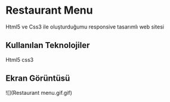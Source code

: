 <h1>Restaurant Menu </h2>

Html5 ve Css3 ile oluşturduğumu responsive tasarımlı web sitesi

<h2> Kullanılan Teknolojiler </h2>

Html5
css3

<h2> Ekran Görüntüsü </h2>

![](Restaurant menu.gif.gif)
